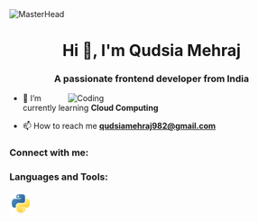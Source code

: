 <img src="[https://user-images.githubusercontent.com/74038190/213910845-af37a709-8995-40d6-be59-724526e3c3d7.gif](https://www.google.com/url?sa=i&url=https%3A%2F%2Fgithub.com%2Fijayhub%2Fijayhub&psig=AOvVaw358PLEiVVgggJaXHhNmrcK&ust=1732871400199000&source=images&cd=vfe&opi=89978449&ved=0CBMQjRxqFwoTCMi34pbX_okDFQAAAAAdAAAAABAJ)" alt="MasterHead" />

<h1 align="center">Hi 👋, I'm Qudsia Mehraj</h1>
<h3 align="center">A passionate frontend developer from India</h3>


<img align="right" alt="Coding" width="400" src="[https://media.licdn.com/dms/image/D5612AQGOmwfIE5mlWA/article-cover_image-shrink_720_1280/0/1674617947228?e=2147483647&v=beta&t=FTU_isQ6VYfV5D_ueFHPWvT8ZqgDeJG3yr8Mi8lpfk0](https://www.google.com/url?sa=i&url=https%3A%2F%2Ficonscout.com%2Fillustrations%2Fprogramming-laptop&psig=AOvVaw1NOWDsXjfDSMeYZ1OEwXVd&ust=1732871008478000&source=images&cd=vfe&opi=89978449&ved=0CBQQjRxqFwoTCMDHttLd_okDFQAAAAAdAAAAABAK)">

- 🌱 I’m currently learning **Cloud Computing**

- 📫 How to reach me **qudsiamehraj982@gmail.com**

<h3 align="left">Connect with me:</h3>
<p align="left">
</p>

<h3 align="left">Languages and Tools:</h3>
<p align="left"> <a href="https://www.python.org" target="_blank" rel="noreferrer"> <img src="https://raw.githubusercontent.com/devicons/devicon/master/icons/python/python-original.svg" alt="python" width="40" height="40"/> </a> </p>
